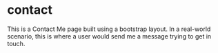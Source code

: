 # contact
This is a Contact Me page built using a bootstrap layout. In a real-world scenario, this is where a user would send me a message trying to get in touch. 